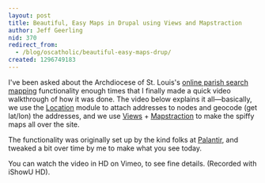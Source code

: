 ```yaml
---
layout: post
title: Beautiful, Easy Maps in Drupal using Views and Mapstraction
author: Jeff Geerling
nid: 370
redirect_from:
  - /blog/oscatholic/beautiful-easy-maps-drup/
created: 1296749183
---
```

<p>I've been asked about the Archdiocese of St. Louis's <a href="http://archstl.org/parishes">online parish search mapping</a> functionality enough times that I finally made a quick video walkthrough of how it was done. The video below explains it all—basically, we use the <a href="http://drupal.org/project/location">Location</a> module to attach addresses to nodes and geocode (get lat/lon) the addresses, and we use <a href="http://drupal.org/project/views">Views</a> + <a href="http://drupal.org/project/mapstraction">Mapstraction</a> to make the spiffy maps all over the site.</p>
<p>The functionality was originally set up by the kind folks at&nbsp;<a href="http://www.palantir.net/">Palantir</a>, and tweaked a bit over time by me to make what you see today.</p>
<p>You can watch the video in HD on Vimeo, to see fine details. (Recorded with iShowU HD).</p>
